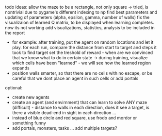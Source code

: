 todo ideas:
allow the maze to be a rectangle, not only square -> tried, is nontrivial due to pygame's different indexing to np
find best parameters and updating of parameters (alpha, epsilon, gamma, number of walls)
fix the visualizaion of learned Q matrix, to be displayed when learning completes. now its not working
add visualizations, statistics, analysis to be included in the report
 - for example: after training, put the agent on random locations and let it play. for each run, compare the distance from start to target and steps it took to find target
set the treshold of reward - when are we convinced that we know what to do in certain state -> during training, visualize which cells have been "learned" - we will see how the learned region expands
- position walls smarter, so that there are no cells with no escape, or be careful that we dont place an agent in such cells or add portals

optional:
- create new agents
- create an agent (and envirnment) that can learn to solve ANY maze (difficult) - distance to walls in each direction, does it see a target, is there a visible dead-end in sight in each direction ...
- instead of blue circle and red square, use frodo and mordor or something funny
- add portals, monsters, tasks ... add multiple targets?